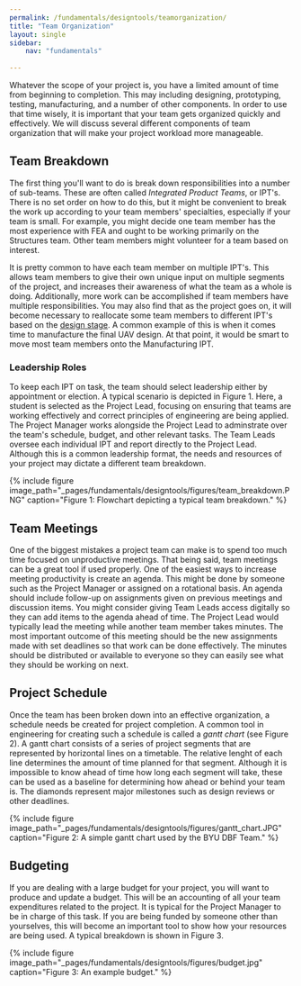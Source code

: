 ```yaml
---
permalink: /fundamentals/designtools/teamorganization/
title: "Team Organization"
layout: single
sidebar:
    nav: "fundamentals"
    
---
```


Whatever the scope of your project is, you have a limited amount of time from beginning to completion. This may including designing, prototyping, testing, manufacturing, and a number of other components. In order to use that time wisely, it is important that your team gets organized quickly and effectively. We will discuss several different components of team organization that will make your project workload more manageable.

## Team Breakdown
The first thing you'll want to do is break down responsibilities into a number of sub-teams. These are often called *Integrated Product Teams*, or IPT's. There is no set order on how to do this, but it might be convenient to break the work up according to your team members' specialties, especially if your team is small. For example, you might decide one team member has the most experience with FEA and ought to be working primarily on the Structures team. Other team members might volunteer for a team based on interest.

It is pretty common to have each team member on multiple IPT's. This allows team members to give their own unique input on multiple segments of the project, and increases their awareness of what the team as a whole is doing. Additionally, more work can be accomplished if team members have multiple responsibilities. You may also find that as the project goes on, it will become necessary to reallocate some team members to different IPT's based on the [design stage](https://aeronautics.byu.edu/pathways/designstages). A common example of this is when it comes time to manufacture the final UAV design. At that point, it would be smart to move most team members onto the Manufacturing IPT. 

### Leadership Roles
To keep each IPT on task, the team should select leadership either by appointment or election. A typical scenario is depicted in Figure 1. Here, a student is selected as the Project Lead, focusing on ensuring that teams are working effectively and correct principles of engineering are being applied. The Project Manager works alongside the Project Lead to adminstrate over the team's schedule, budget, and other relevant tasks. The Team Leads oversee each individual IPT and report directly to the Project Lead. Although this is a common leadership format, the needs and resources of your project may dictate a different team breakdown.

{% include figure image_path="_pages/fundamentals/designtools/figures/team_breakdown.PNG" caption="Figure 1: Flowchart depicting a typical team breakdown." %}

## Team Meetings
One of the biggest mistakes a project team can make is to spend too much time focused on unproductive meetings. That being said, team meetings can be a great tool if used properly. One of the easiest ways to increase meeting productivity is create an agenda. This might be done by someone such as the Project Manager or assigned on a rotational basis. An agenda should include follow-up on assignments given on previous meetings and discussion items. You might consider giving Team Leads access digitally so they can add items to the agenda ahead of time. The Project Lead would typically lead the meeting while another team member takes minutes. The most important outcome of this meeting should be the new assignments made with set deadlines so that work can be done effectively. The minutes should be distributed or available to everyone so they can easily see what they should be working on next. 

## Project Schedule
Once the team has been broken down into an effective organization, a schedule needs be created for project completion. A common tool in engineering for creating such a schedule is called a *gantt chart* (see Figure 2). A gantt chart consists of a series of project segments that are represented by horizontal lines on a timetable. The relative lenght of each line determines the amount of time planned for that segment. Although it is impossible to know ahead of time how long each segment will take, these can be used as a baseline for determining how ahead or behind your team is. The diamonds represent major milestones such as design reviews or other deadlines.

{% include figure image_path="_pages/fundamentals/designtools/figures/gantt_chart.JPG" caption="Figure 2: A simple gantt chart used by the BYU DBF Team." %}

## Budgeting
If you are dealing with a large budget for your project, you will want to produce and update a budget. This will be an accounting of all your team expenditures related to the project. It is typical for the Project Manager to be in charge of this task. If you are being funded by someone other than yourselves, this will become an important tool to show how your resources are being used. A typical breakdown is shown in Figure 3.

{% include figure image_path="_pages/fundamentals/designtools/figures/budget.jpg" caption="Figure 3: An example budget." %}
